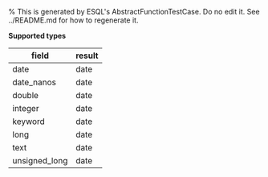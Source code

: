 % This is generated by ESQL's AbstractFunctionTestCase. Do no edit it. See ../README.md for how to regenerate it.

**Supported types**

| field | result |
| --- | --- |
| date | date |
| date_nanos | date |
| double | date |
| integer | date |
| keyword | date |
| long | date |
| text | date |
| unsigned_long | date |

